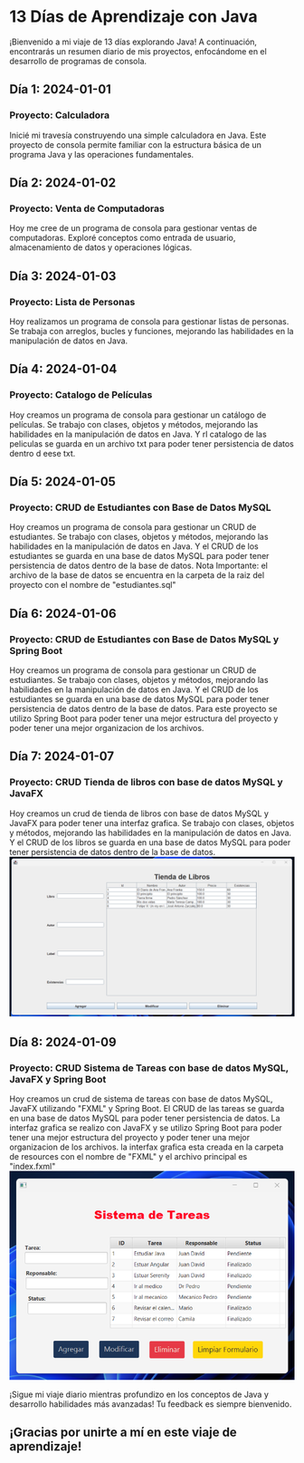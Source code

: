 # 13 Días de Aprendizaje con Java

¡Bienvenido a mi viaje de 13 días explorando Java! 
A continuación, encontrarás un resumen diario de mis proyectos, enfocándome en el desarrollo de programas de consola.

## Día 1: 2024-01-01
### Proyecto: Calculadora
Inicié mi travesía construyendo una simple calculadora en Java. 
Este proyecto de consola permite familiar con la estructura básica de un programa Java y las operaciones fundamentales.

## Día 2: 2024-01-02
### Proyecto: Venta de Computadoras
Hoy me cree de un programa de consola para gestionar ventas de computadoras. 
Exploré conceptos como entrada de usuario, almacenamiento de datos y operaciones lógicas.

## Día 3: 2024-01-03
### Proyecto: Lista de Personas
Hoy realizamos un programa de consola para gestionar listas de personas. 
Se trabaja con arreglos, bucles y funciones, mejorando las habilidades en la manipulación de datos en Java.

## Día 4: 2024-01-04
### Proyecto: Catalogo de Películas
Hoy creamos un programa de consola para gestionar un catálogo de películas.
Se trabajo con clases, objetos y métodos, mejorando las habilidades en la manipulación de datos en Java.
Y rl catalogo de las peliculas se guarda en un archivo txt para poder tener persistencia de datos dentro d eese txt.

## Día 5: 2024-01-05
### Proyecto: CRUD de Estudiantes con Base de Datos MySQL
Hoy creamos un programa de consola para gestionar un CRUD de estudiantes.
Se trabajo con clases, objetos y métodos, mejorando las habilidades en la manipulación de datos en Java.
Y el CRUD de los estudiantes se guarda en una base de datos MySQL para poder tener persistencia de datos dentro de la base de datos.
Nota Importante: el archivo de la base de datos se encuentra en la carpeta de la raiz del proyecto con el nombre de "estudiantes.sql"

## Día 6: 2024-01-06
### Proyecto: CRUD de Estudiantes con Base de Datos MySQL y Spring Boot
Hoy creamos un programa de consola para gestionar un CRUD de estudiantes.
Se trabajo con clases, objetos y métodos, mejorando las habilidades en la manipulación de datos en Java.
Y el CRUD de los estudiantes se guarda en una base de datos MySQL para poder tener persistencia de datos dentro de la base de datos.
Para este proyecto se utilizo Spring Boot para poder tener una mejor estructura del proyecto y poder tener una mejor organizacion de los archivos.

## Día 7: 2024-01-07
### Proyecto: CRUD Tienda de libros con base de datos MySQL y JavaFX
Hoy creamos un crud de tienda de libros con base de datos MySQL y JavaFX para poder tener una interfaz grafica.
Se trabajo con clases, objetos y métodos, mejorando las habilidades en la manipulación de datos en Java.
Y el CRUD de los libros se guarda en una base de datos MySQL para poder tener persistencia de datos dentro de la base de datos.
<img src="Dia7-TiendaLibrosJavaFX/src/img/img.png" title="Imagen de la interfas de tienda de libros"/>


## Día 8: 2024-01-09
### Proyecto: CRUD Sistema de Tareas con base de datos MySQL, JavaFX y Spring Boot 
Hoy creamos un crud de sistema de tareas con base de datos MySQL, JavaFX utilizando "FXML" y Spring Boot.
El CRUD de las tareas se guarda en una base de datos MySQL para poder tener persistencia de datos.
La interfaz grafica se realizo con JavaFX y se utilizo Spring Boot para poder tener una mejor estructura del proyecto y poder tener una mejor organizacion de los archivos.
la interfax grafica esta creada en la carpeta de resources con el nombre de "FXML" y el archivo principal es "index.fxml"
<img src="Dia8-SistemaTareasJavaFX/src/img/img.png" title="Imagen de la interfas de sistema de tareas"/>



¡Sigue mi viaje diario mientras profundizo en los conceptos de Java y desarrollo habilidades más avanzadas! 
Tu feedback es siempre bienvenido. 

## ¡Gracias por unirte a mí en este viaje de aprendizaje!
